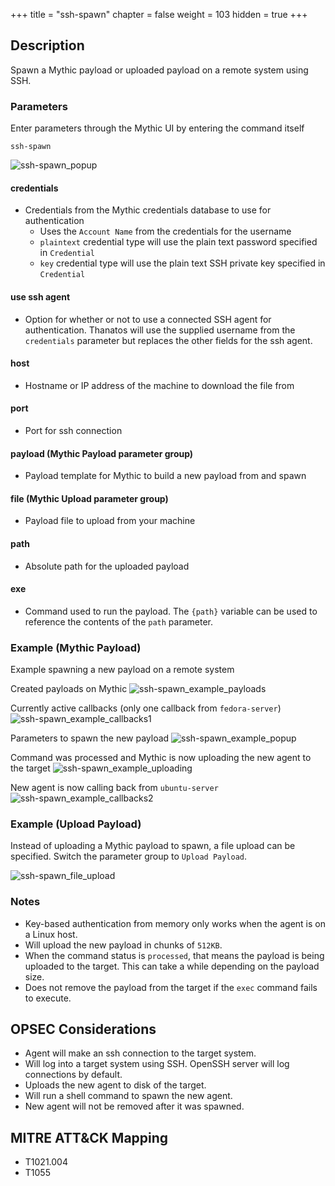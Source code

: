 +++
title = "ssh-spawn"
chapter = false
weight = 103
hidden = true
+++

## Description
Spawn a Mythic payload or uploaded payload on a remote system using SSH.

### Parameters
Enter parameters through the Mythic UI by entering the command itself
```
ssh-spawn
```
![ssh-spawn_popup](../images/ssh-spawn_popup.png)

#### credentials
 - Credentials from the Mythic credentials database to use for authentication
   * Uses the `Account Name` from the credentials for the username
   * `plaintext` credential type will use the plain text password specified in `Credential`
   * `key` credential type will use the plain text SSH private key specified in
     `Credential`

#### use ssh agent
 - Option for whether or not to use a connected SSH agent for authentication. Thanatos will use
   the supplied username from the `credentials` parameter but replaces the other fields
   for the ssh agent.

#### host
 - Hostname or IP address of the machine to download the file from

#### port
 - Port for ssh connection

#### payload (Mythic Payload parameter group)
 - Payload template for Mythic to build a new payload from and spawn

#### file (Mythic Upload parameter group)
 - Payload file to upload from your machine

#### path
 - Absolute path for the uploaded payload

#### exe
 - Command used to run the payload. The `{path}` variable can be used to reference the
   contents of the `path` parameter.

### Example (Mythic Payload)
Example spawning a new payload on a remote system  

Created payloads on Mythic
![ssh-spawn_example_payloads](../images/ssh-spawn_example_payloads.png)

Currently active callbacks (only one callback from `fedora-server`)
![ssh-spawn_example_callbacks1](../images/ssh-spawn_example_callbacks1.png)

Parameters to spawn the new payload
![ssh-spawn_example_popup](../images/ssh-spawn_example_popup.png)

Command was processed and Mythic is now uploading the new agent to the target
![ssh-spawn_example_uploading](../images/ssh-spawn_example_uploading.png)

New agent is now calling back from `ubuntu-server`
![ssh-spawn_example_callbacks2](../images/ssh-spawn_example_callbacks2.png)

### Example (Upload Payload)
Instead of uploading a Mythic payload to spawn, a file upload can be specified. Switch the
parameter group to `Upload Payload`.

![ssh-spawn_file_upload](../images/ssh-spawn_file_upload.png)

### Notes
 - Key-based authentication from memory only works when the agent is on a Linux host.
 - Will upload the new payload in chunks of `512KB`.
 - When the command status is `processed`, that means the payload is being uploaded to the
   target. This can take a while depending on the payload size.
 - Does not remove the payload from the target if the `exec` command fails to execute.

## OPSEC Considerations
 - Agent will make an ssh connection to the target system.
 - Will log into a target system using SSH. OpenSSH server will log connections by
   default.
 - Uploads the new agent to disk of the target.
 - Will run a shell command to spawn the new agent.
 - New agent will not be removed after it was spawned.

## MITRE ATT&CK Mapping
 - T1021.004
 - T1055
